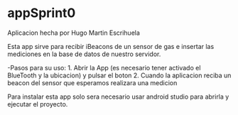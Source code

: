 # appSprint0
Aplicacion hecha por Hugo Martin Escrihuela

Esta app sirve para recibir iBeacons de un sensor de gas e insertar las mediciones en la base de datos de nuestro servidor.

-Pasos para su uso:
    1. Abrir la App (es necesario tener activado el BlueTooth y la ubicacion) y pulsar el boton
    2. Cuando la aplicacion reciba un beacon del sensor que esperamos realizara una medicion

Para instalar esta app solo sera necesario usar android studio para abrirla y ejecutar el proyecto.